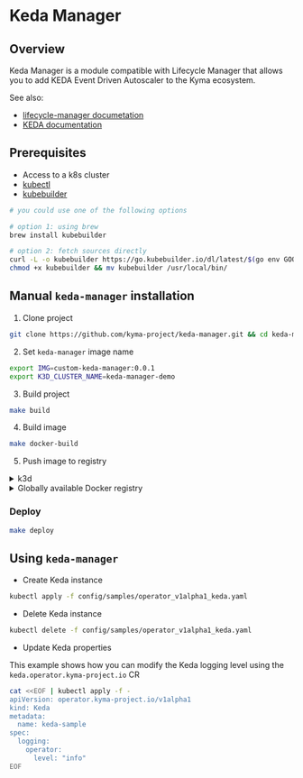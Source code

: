 # Keda Manager

## Overview

Keda Manager is a module compatible with Lifecycle Manager that allows you to add KEDA Event Driven Autoscaler to the Kyma ecosystem. 

See also:
- [lifecycle-manager documetation](https://github.com/kyma-project/lifecycle-manager)
- [KEDA documentation](https://keda.sh/docs/2.7/concepts/)

## Prerequisites

- Access to a k8s cluster
- [kubectl](https://kubernetes.io/docs/tasks/tools/)
- [kubebuilder](https://book.kubebuilder.io/)

```bash
# you could use one of the following options

# option 1: using brew
brew install kubebuilder

# option 2: fetch sources directly
curl -L -o kubebuilder https://go.kubebuilder.io/dl/latest/$(go env GOOS)/$(go env GOARCH)
chmod +x kubebuilder && mv kubebuilder /usr/local/bin/
```

## Manual `keda-manager` installation


1. Clone project

```bash
git clone https://github.com/kyma-project/keda-manager.git && cd keda-manager/operator
```

2. Set `keda-manager` image name

```bash
export IMG=custom-keda-manager:0.0.1
export K3D_CLUSTER_NAME=keda-manager-demo
```

3. Build project

```bash
make build
```

4. Build image

```bash
make docker-build
```

5. Push image to registry

<div tabs name="Push image" group="keda-installation">
  <details>
  <summary label="k3d">
  k3d
  </summary>

   ```bash
   k3d image import $IMG -c $K3D_CLUSTER_NAME
   ```
  </details>
  <details>
  <summary label="Docker registry">
  Globally available Docker registry
  </summary>

   ```bash
   make docker-push
   ```

  </details>
</div>

### Deploy

```bash
make deploy
```

## Using `keda-manager`

- Create Keda instance

```bash
kubectl apply -f config/samples/operator_v1alpha1_keda.yaml
```

- Delete Keda instance

```bash
kubectl delete -f config/samples/operator_v1alpha1_keda.yaml
```

- Update Keda properties

This example shows how you can modify the Keda logging level using the `keda.operator.kyma-project.io` CR

```bash
cat <<EOF | kubectl apply -f -
apiVersion: operator.kyma-project.io/v1alpha1
kind: Keda
metadata:
  name: keda-sample
spec:
  logging:
    operator:
      level: "info"
EOF
```

